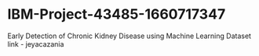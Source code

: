 # IBM-Project-43485-1660717347
Early Detection of Chronic Kidney Disease using Machine Learning
Dataset link - jeyacazania
